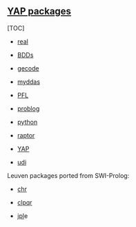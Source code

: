 ## [YAP packages](packages)

[TOC]

  + [real](real.md)

  + [BDDs](BDDs)

  + [ gecode](gecode.md)

  + [ myddas]( myddas.md)

  + [PFL](PFL)

  + [problog](problog.md)

  + [python](python.md)

  + [raptor](raptor.md)

  + [YAP](YAP-LBFGS)

  + [udi](udi.md)

  Leuven packages ported from SWI-Prolog:

  + [chr](chr.md)

  + [clpqr](clpqr.md)
  
  + [jpl](jpl.md)e
  
  
